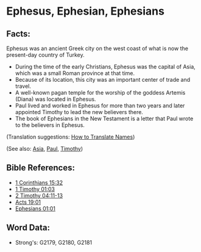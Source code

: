 # Ephesus, Ephesian, Ephesians #

## Facts: ##

Ephesus was an ancient Greek city on the west coast of what is now the present-day country of Turkey.

* During the time of the early Christians, Ephesus was the capital of Asia, which was a small Roman province at that time.
* Because of its location, this city was an important center of trade and travel.
* A well-known pagan temple for the worship of the goddess Artemis (Diana) was located in Ephesus.
* Paul lived and worked in Ephesus for more than two years and later appointed Timothy to lead the new believers there.
* The book of Ephesians in the New Testament is a letter that Paul wrote to the believers in Ephesus.

(Translation suggestions: [How to Translate Names](rc://en/ta/man/translate/translate-names))

(See also: [Asia](../names/asia.md), [Paul](../names/paul.md), [Timothy](../names/timothy.md))

## Bible References: ##

* [1 Corinthians 15:32](rc://en/tn/help/1co/15/32)
* [1 Timothy 01:03](rc://en/tn/help/1ti/01/03)
* [2 Timothy 04:11-13](rc://en/tn/help/2ti/04/11)
* [Acts 19:01](rc://en/tn/help/act/19/01)
* [Ephesians 01:01](rc://en/tn/help/eph/01/01)

## Word Data: ##

* Strong's: G2179, G2180, G2181
